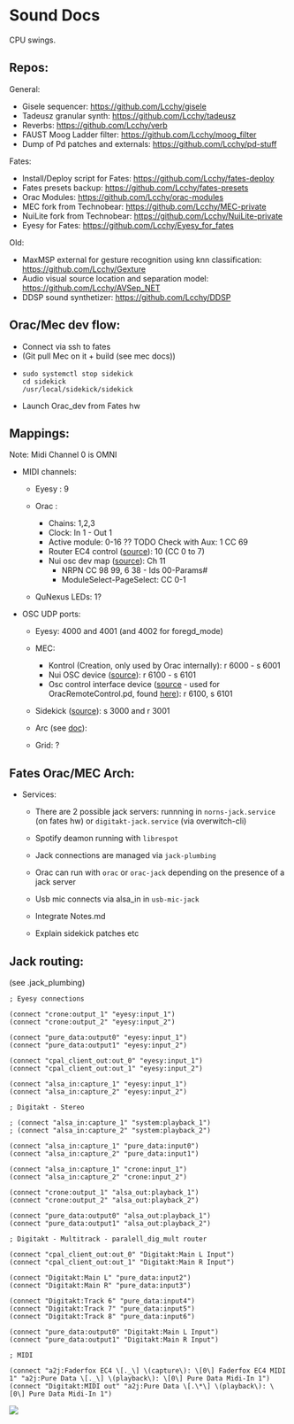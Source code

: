 # Sound Docs

CPU swings.

## Repos:

General:

- Gisele sequencer: https://github.com/Lcchy/gisele
- Tadeusz granular synth: https://github.com/Lcchy/tadeusz
- Reverbs: https://github.com/Lcchy/verb
- FAUST Moog Ladder filter: https://github.com/Lcchy/moog_filter
- Dump of Pd patches and externals: https://github.com/Lcchy/pd-stuff

Fates:

- Install/Deploy script for Fates: https://github.com/Lcchy/fates-deploy
- Fates presets backup: https://github.com/Lcchy/fates-presets
- Orac Modules: https://github.com/Lcchy/orac-modules
- MEC fork from Technobear: https://github.com/Lcchy/MEC-private
- NuiLite fork from Technobear: https://github.com/Lcchy/NuiLite-private
- Eyesy for Fates: https://github.com/Lcchy/Eyesy_for_fates

Old:

- MaxMSP external for gesture recognition using knn classification: https://github.com/Lcchy/Gexture
- Audio visual source location and separation model: https://github.com/Lcchy/AVSep_NET
- DDSP sound synthetizer: https://github.com/Lcchy/DDSP

## Orac/Mec dev flow:

- Connect via ssh to fates
- (Git pull Mec on it + build (see mec docs))
- ```
  sudo systemctl stop sidekick
  cd sidekick
  /usr/local/sidekick/sidekick
  ```
- Launch Orac_dev from Fates hw

## Mappings:

Note: Midi Channel 0 is OMNI

- MIDI channels:

  - Eyesy : 9
  - Orac :

    - Chains: 1,2,3
    - Clock: In 1 - Out 1
    - Active module: 0-16 ?? TODO Check with Aux: 1 CC 69
    - Router EC4 control ([source](https://github.com/Lcchy/orac-modules/blob/main/fates_usermodules/router/aapart/parallel_dig_mult/module.pd)): 10 (CC 0 to 7)
    - Nui osc dev map ([source](https://github.com/Lcchy/orac-modules/blob/main/fates_usermodules/router/aapart/parallel_dig_mult/module.pd)): Ch 11
      - NRPN CC 98 99, 6 38 - Ids 00-Params#
      - ModuleSelect-PageSelect: CC 0-1

  - QuNexus LEDs: 1?

- OSC UDP ports:

  - Eyesy: 4000 and 4001 (and 4002 for foregd_mode)
  - MEC:

    - Kontrol (Creation, only used by Orac internally): r 6000 - s 6001
    - Nui OSC device ([source](https://github.com/Lcchy/MEC-private/blob/d872dcad8c574281ecfb098f9e593040da49c1e1/mec-api/devices/mec_nui.cpp#L503)): r 6100 - s 6101
    - Osc control interface device ([source](https://github.com/Lcchy/MEC_private/blob/ec310f15ff9f2f111efe796854457c43dc72ac80/mec-api/devices/mec_oscdisplay.cpp#L1442) - used for OracRemoteControl.pd, found [here](https://github.com/Lcchy/pd-stuff)): r 6100, s 6101

  - Sidekick ([source](https://github.com/Lcchy/NuiLite-private)): s 3000 and r 3001
  - Arc (see [doc](https://monome.org/docs/serialosc/osc/)):
  - Grid: ?

## Fates Orac/MEC Arch:

- Services:

  - There are 2 possible jack servers: runnning in `norns-jack.service` (on fates hw) or `digitakt-jack.service` (via overwitch-cli)
  - Spotify deamon running with `librespot`
  - Jack connections are managed via `jack-plumbing`
  - Orac can run with `orac` or `orac-jack` depending on the presence of a jack server
  - Usb mic connects via alsa_in in `usb-mic-jack`

  - Integrate Notes.md
  - Explain sidekick patches etc

## Jack routing:

(see .jack_plumbing)

```
; Eyesy connections

(connect "crone:output_1" "eyesy:input_1")
(connect "crone:output_2" "eyesy:input_2")

(connect "pure_data:output0" "eyesy:input_1")
(connect "pure_data:output1" "eyesy:input_2")

(connect "cpal_client_out:out_0" "eyesy:input_1")
(connect "cpal_client_out:out_1" "eyesy:input_2")

(connect "alsa_in:capture_1" "eyesy:input_1")
(connect "alsa_in:capture_2" "eyesy:input_2")

; Digitakt - Stereo

; (connect "alsa_in:capture_1" "system:playback_1")
; (connect "alsa_in:capture_2" "system:playback_2")

(connect "alsa_in:capture_1" "pure_data:input0")
(connect "alsa_in:capture_2" "pure_data:input1")

(connect "alsa_in:capture_1" "crone:input_1")
(connect "alsa_in:capture_2" "crone:input_2")

(connect "crone:output_1" "alsa_out:playback_1")
(connect "crone:output_2" "alsa_out:playback_2")

(connect "pure_data:output0" "alsa_out:playback_1")
(connect "pure_data:output1" "alsa_out:playback_2")

; Digitakt - Multitrack - paralell_dig_mult router

(connect "cpal_client_out:out_0" "Digitakt:Main L Input")
(connect "cpal_client_out:out_1" "Digitakt:Main R Input")

(connect "Digitakt:Main L" "pure_data:input2")
(connect "Digitakt:Main R" "pure_data:input3")

(connect "Digitakt:Track 6" "pure_data:input4")
(connect "Digitakt:Track 7" "pure_data:input5")
(connect "Digitakt:Track 8" "pure_data:input6")

(connect "pure_data:output0" "Digitakt:Main L Input")
(connect "pure_data:output1" "Digitakt:Main R Input")

; MIDI

(connect "a2j:Faderfox EC4 \[._\] \(capture\): \[0\] Faderfox EC4 MIDI 1" "a2j:Pure Data \[._\] \(playback\): \[0\] Pure Data Midi-In 1")
(connect "Digitakt:MIDI out" "a2j:Pure Data \[.\*\] \(playback\): \[0\] Pure Data Midi-In 1")
```

![](fates_arch.svg)
